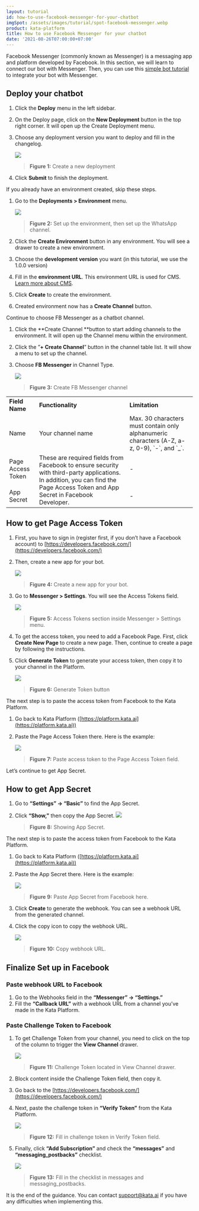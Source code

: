 ```yaml
---
layout: tutorial
id: how-to-use-facebook-messenger-for-your-chatbot
imgSpot: /assets/images/tutorial/spot-facebook-messenger.webp
product: kata-platform
title: How to use Facebook Messenger for your chatbot
date: '2021-08-26T07:00:00+07:00'
---
```


Facebook Messenger (commonly known as Messenger) is a messaging app and platform developed by Facebook. In this section, we will learn to connect our bot with Messenger. Then, you can use this [simple bot tutorial](/kata-platform/documentation-content/start-your-first-chatbot) to integrate your bot with Messenger.

## Deploy your chatbot

1. Click the **Deploy** menu in the left sidebar.
2. On the Deploy page, click on the **New Deployment** button in the top right corner. It will open up the Create Deployment menu.
3. Choose any deployment version you want to deploy and fill in the changelog.

    ![](https://lh6.googleusercontent.com/pirqaBIBV5pgDCwlh0meA62oISQC-fpKylZtwIswegWd_H0WafUzhYAULwFgativywXNyx9Qyg-JcvqePHjl7Od-PJDrT5p1yDPD5O4jLIHD1ju7GGWFwbs6PuuEqnqyrCXgYsPc)

    > **Figure 1:** Create a new deployment

4. Click **Submit** to finish the deployment.

If you already have an environment created, skip these steps.

1.  Go to the **Deployments > Environment** menu.

    ![](https://lh6.googleusercontent.com/JRstpsCUtzt-fUbkVMmq84_XssMVqirY0B6b3ibh5oUdlHRkKsm5PFDp_-33unRrJhAbqi3_tQXXlSVo_Y9odjh5i2_xc51paF2qjVD3A7bUMxSIHXGPyfqNtmPHw2NeEY7GBR62)

    > **Figure 2:** Set up the environment, then set up the WhatsApp channel.

2.  Click the **Create Environment** button in any environment. You will see a drawer to create a new environment.
3.  Choose the **development version** you want (in this tutorial, we use the 1.0.0 version)
4.  Fill in the **environment URL**. This environment URL is used for CMS.[ Learn more about CMS](https://docs.kata.ai/cms-studio/about/').
5.  Click **Create** to create the environment.
6.  Created environment now has a **Create Channel** button.

Continue to choose FB Messenger as a chatbot channel.

1. Click the **Create Channel **button to start adding channels to the environment. It will open up the Channel menu within the environment.
2. Click the ”**+ Create Channel**” button in the channel table list. It will show a menu to set up the channel.
3. Choose **FB Messenger** in Channel Type.

    ![](https://lh3.googleusercontent.com/td1ymVbCSIVL4SgD8jWViUQ9tACf_e93zqR047EbaHhOjxu29w473bZ1C9CVtvbdxfGrlAQQY7xOVh63EwX3KMTPLnpcHjeYALpFwB2baBEh09g-N-RMbaUvb-l4qJxSaRlmHkP9)

    > **Figure 3:** Create FB Messenger channel

<table>
  <tr>
   <td>
    <strong>Field Name</strong>
   </td>
   <td>
    <strong>Functionality</strong>
   </td>
   <td>
    <strong>Limitation</strong>
   </td>
  </tr>
  <tr>
   <td>
    Name
   </td>
   <td>
    Your channel name
   </td>
   <td>
    Max. 30 characters must contain only alphanumeric characters (A-Z, a-z, 0-9), `-`, and `_`.
   </td>
  </tr>
  <tr>
   <td>
    Page Access Token
   </td>
   <td rowspan="2" >
    These are required fields from Facebook to ensure security with third-party applications. In addition, you can find the Page Access Token and App Secret in Facebook Developer.
   </td>
   <td>
    -
   </td>
  </tr>
  <tr>
   <td>
    App Secret
   </td>
   <td>
    -
   </td>
  </tr>
</table>

## How to get Page Access Token

1.  First, you have to sign in (register first, if you don’t have a Facebook account) to [https://developers.facebook.com/](https://developers.facebook.com/)
2.  Then, create a new app for your bot.

    ![](https://lh5.googleusercontent.com/BGmz6EAY4qfVL7UVC3eno0bzkKceAn1K4gXLJReovNL78LFyVK3a6lDj39m4kSmFhE97NkqrpZa3bNvCU3ohsfRC7RkpbRUCNnNFWu5F_DOyFa9eeMSDoQYu7rRvEIExF2j0R6x2)

    > **Figure 4:** Create a new app for your bot.

3.  Go to **Messenger > Settings**. You will see the Access Tokens field.

    ![](https://lh5.googleusercontent.com/1VcPoy4NknoTEERYPFP9x71gSO_Y7HNYCkzrFhME2WD03f278-NKQzTJK0bBiSXHZqM0Mkl06s5c_6yPRu8AxMaCNX7Xbi6cWhTZZuFEqgaUfWKsVn4l6hpE57LhjHkntRYtWqdf)

    > **Figure 5:** Access Tokens section inside Messenger > Settings menu.

4.  To get the access token, you need to add a Facebook Page. First, click **Create New Page** to create a new page. Then, continue to create a page by following the instructions.
5.  Click **Generate Token** to generate your access token, then copy it to your channel in the Platform.

    ![](https://lh5.googleusercontent.com/lNW3CBq_NqxTGs_4CJeOlis_ODDp7is5IO0UWBeFz7tUegk4RERynBmJh8pGuDd4E06mIiZhK0ISXyuMN0rKMB0on9s73r93JkFaYRNUzASkrQRA7GVpTLSmQTkM0LTKSVIhIt23)

    > **Figure 6:** Generate Token button

The next step is to paste the access token from Facebook to the Kata Platform.

1.  Go back to Kata Platform ([https://platform.kata.ai](https://platform.kata.ai))
2.  Paste the Page Access Token there. Here is the example:

    ![](https://lh3.googleusercontent.com/o-6x8m6t0J0p_4MJeJtl7B_ezDVtZ6CU55DZFuLTDrFUCIAdb0k2qNH0uoD0x-mgcWI2n0lXEwzuMGSnmsxKKm2KfsOSHilkcZA8XUF63nfn_yCgsKnDx3-JXedrxBXUj4pEXzlb)

    > **Figure 7:** Paste access token to the Page Access Token field.

Let’s continue to get App Secret.

## How to get App Secret

1. Go to **“Settings” → “Basic”** to find the App Secret.
2. Click **“Show,”** then copy the App Secret.
   ![](https://lh5.googleusercontent.com/wt10fIEZUBmFLKRsg5tGnDJaN8ssn3qKLNHElSZnLUFCIBiEBm9cVJdncdR3XuJ0ndnI8yKZZPWPblMaIMiRWUo0LNdHnqMvZxinVNFkjlowQ5vEEIkkLC0zzuRBE-L5BvL_zpWy)

    > **Figure 8:** Showing App Secret.

The next step is to paste the access token from Facebook to the Kata Platform.

1.  Go back to Kata Platform ([https://platform.kata.ai](https://platform.kata.ai))
2.  Paste the App Secret there. Here is the example:

    ![](https://lh5.googleusercontent.com/71FJSORECUYLLiVG2U0xD1JIT_OUfNfQfRdI971uSIsWQbK2RbdMWTRylPtRsLJxBUluvCUqbuNHKHgCSqk26ENDy2TWaVx8FxcHf9TX3VGZCK_CVMNAnOqcs5Vc2gOrFHefzGit)

    > **Figure 9:** Paste App Secret from Facebook here.

3.  Click **Create** to generate the webhook. You can see a webhook URL from the generated channel.
4.  Click the copy icon to copy the webhook URL.

    ![](https://lh6.googleusercontent.com/FKeuK2vrCDJKPFmz9G-tWSYMB9oBO66FC4sTj_-o7VRxmzG5yKjHIGKYc_6i08Dqrt-R5JloTVOh8EqALIP3VV6CJdDSsCPHud4JUiDaCSHEZANVGpJ-3QyKADQZpaeAzkzxshfx)

    > **Figure 10:** Copy webhook URL.

## Finalize Set up in Facebook

### Paste webhook URL to Facebook

1. Go to the Webhooks field in the **“Messenger” → “Settings.”**
2. Fill the **“Callback URL”** with a webhook URL from a channel you’ve made in the Kata Platform.

### Paste Challenge Token to Facebook

1. To get Challenge Token from your channel, you need to click on the top of the column to trigger the **View Channel** drawer.

    ![](https://lh5.googleusercontent.com/KLqklBmww0wUto-TFDOqliGafescDeaH5-k_vVW9rvlDOgdQGpzuZi-suSUP5bMU7_5hAiwghJrU6IuLxrCs12eAa0tVz11_UR6FoXnQ-G2kPhwQN6F2ePYFhi_u1axtLd9_WVgs)

    > **Figure 11:** Challenge Token located in View Channel drawer.

2. Block content inside the Challenge Token field, then copy it.
3. Go back to the [https://developers.facebook.com/](https://developers.facebook.com/)

4. Next, paste the challenge token in **“Verify Token”** from the Kata Platform.

    ![](https://lh4.googleusercontent.com/_jGjTFmSis0d-3EaRt1tlujc497JPNhsnZ1u0TH1arYNYH_de-NcmrhRNOXD0VUY9J-RQxMy23bgOhPfjR1KdDpCpY8m0DPwGnr4sPaUoKdgNBJgiwD1phrFXD42YOMpbv8OyZtc)

    > **Figure 12:** Fill in challenge token in Verify Token field.

5. Finally, click **“Add Subscription”** and check the **“messages”** and **“messaging_postbacks”** checklist.

    ![](https://lh3.googleusercontent.com/gnofrwknfi19LW7QUtlQte5PYRd641Us6dbT2JzaxFK94kAV6brBDIBbV3uGR52T8sTFBW3hyDlUuvfqcCmZmHifNQ8cKXe-yEgLU4KB5VSyh-5EoNNmz8Yw9oidaoIYl2jcL8sq)

    > **Figure 13:** Fill in the checklist in messages and messaging_postbacks.

It is the end of the guidance. You can contact [support@kata.ai](mailto:support@kata.ai) if you have any difficulties when implementing this.
